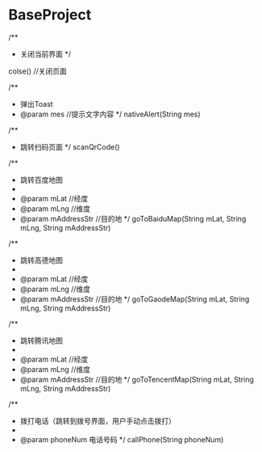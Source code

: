 # BaseProject


/**
* 关闭当前界面
*/

colse() //关闭页面

/**
* 弹出Toast
* @param mes //提示文字内容
*/
nativeAlert(String mes)

/**
* 跳转扫码页面
*/
scanQrCode()

/**
* 跳转百度地图
*
* @param mLat        //经度
* @param mLng        //维度
* @param mAddressStr //目的地
*/
goToBaiduMap(String mLat, String mLng, String mAddressStr)

/**
* 跳转高德地图
*
* @param mLat        //经度
* @param mLng        //维度
* @param mAddressStr //目的地
*/
goToGaodeMap(String mLat, String mLng, String mAddressStr)

/**
* 跳转腾讯地图
*
* @param mLat        //经度
* @param mLng        //维度
* @param mAddressStr //目的地
*/
goToTencentMap(String mLat, String mLng, String mAddressStr)

/**
* 拨打电话（跳转到拨号界面，用户手动点击拨打）
*
* @param phoneNum 电话号码
*/
callPhone(String phoneNum)
